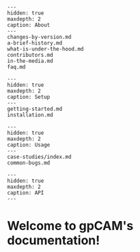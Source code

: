 ```{toctree}
---
hidden: true
maxdepth: 2
caption: About
---
changes-by-version.md
a-brief-history.md
what-is-under-the-hood.md
contributors.md
in-the-media.md
faq.md
```

```{toctree}
---
hidden: true
maxdepth: 2
caption: Setup
---
getting-started.md
installation.md
```

```{toctree}
---
hidden: true
maxdepth: 2
caption: Usage
---
case-studies/index.md
common-bugs.md
```

```{toctree}
---
hidden: true
maxdepth: 2
caption: API
---
```

# Welcome to gpCAM's documentation!
